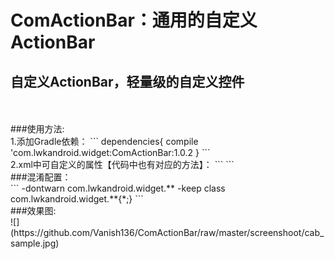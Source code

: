 ComActionBar：通用的自定义ActionBar
====
自定义ActionBar，轻量级的自定义控件
------
<br/>
<br/>
###使用方法:<br/>
1.添加Gradle依赖：
```
dependencies{
         compile 'com.lwkandroid.widget:ComActionBar:1.0.2
    }
```
<br/>
2.xml中可自定义的属性【代码中也有对应的方法】：
```
<com.lwk.comactionbar.ComActionBar
        android:layout_width="match_parent"
        android:layout_height="wrap_content"
        android:layout_marginTop="10dp"
        app:bg_color="@android:color/holo_orange_dark" //背景色，默认为colorPrimary
        app:is_left_as_back="true" //设置左侧功能为“返回”,默认为false
        app:left_image="@drawable/cab_left" //设置左侧图片
        app:left_text="good" //设置左侧文案
        app:left_text_color="@android:color/holo_purple" //设置左侧文案文字颜色
        app:title_text="Title" //设置标题文案
        app:title_text_color="@android:color/holo_red_dark" //设置标题文案文字颜色
        app:right_image01="@drawable/cab_right01" //设置右侧第一张图片
        app:right_image02="@drawable/cab_right02" //设置右侧第二张图片
        app:right_text01="HEHE" //设置右侧第一个文案
        app:right_text02="HAHA" //设置右侧第二个文案
        app:right_text_color01="@android:color/holo_green_dark" //设置右侧第一个文案文字颜色
        app:right_text_color02="@android:color/holo_green_dark" //设置右侧第二个文案文字颜色
        />
```
<br/>
###混淆配置：<br/>
```
-dontwarn com.lwkandroid.widget.**
-keep class com.lwkandroid.widget.**{*;}
```
<br/>
###效果图:<br/>
![](https://github.com/Vanish136/ComActionBar/raw/master/screenshoot/cab_sample.jpg)